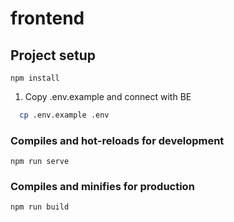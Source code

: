 # frontend

## Project setup
```
npm install
```

1. Copy .env.example and connect with BE

```bash 
  cp .env.example .env
```

### Compiles and hot-reloads for development
```
npm run serve
```

### Compiles and minifies for production
```
npm run build
```
